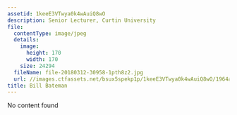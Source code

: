 ```yaml
---
assetid: 1keeE3VTwya0k4wAuiQ8wO
description: Senior Lecturer, Curtin University
file:
  contentType: image/jpeg
  details:
    image:
      height: 170
      width: 170
    size: 24294
  fileName: file-20180312-30958-1pth8z2.jpg
  url: //images.ctfassets.net/bsux5spekp1p/1keeE3VTwya0k4wAuiQ8wO/1964ac3d48adf068697e12cd840d5162/file-20180312-30958-1pth8z2.jpg
title: Bill Bateman
---
```

No content found